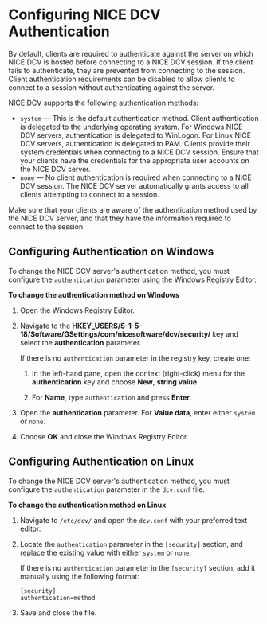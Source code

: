 # Configuring NICE DCV Authentication<a name="security-authentication"></a>

By default, clients are required to authenticate against the server on which NICE DCV is hosted before connecting to a NICE DCV session\. If the client fails to authenticate, they are prevented from connecting to the session\. Client authentication requirements can be disabled to allow clients to connect to a session without authenticating against the server\.

NICE DCV supports the following authentication methods:
+ `system` — This is the default authentication method\. Client authentication is delegated to the underlying operating system\. For Windows NICE DCV servers, authentication is delegated to WinLogon\. For Linux NICE DCV servers, authentication is delegated to PAM\. Clients provide their system credentials when connecting to a NICE DCV session\. Ensure that your clients have the credentials for the appropriate user accounts on the NICE DCV server\.
+ `none` — No client authentication is required when connecting to a NICE DCV session\. The NICE DCV server automatically grants access to all clients attempting to connect to a session\.

Make sure that your clients are aware of the authentication method used by the NICE DCV server, and that they have the information required to connect to the session\.

## Configuring Authentication on Windows<a name="set-authentication-windows"></a>

To change the NICE DCV server's authentication method, you must configure the `authentication` parameter using the Windows Registry Editor\.

**To change the authentication method on Windows**

1. Open the Windows Registry Editor\.

1. Navigate to the **HKEY\_USERS/S\-1\-5\-18/Software/GSettings/com/nicesoftware/dcv/security/** key and select the **authentication** parameter\.

   If there is no `authentication` parameter in the registry key, create one:

   1. In the left\-hand pane, open the context \(right\-click\) menu for the **authentication** key and choose **New**, **string value**\.

   1. For **Name**, type `authentication` and press **Enter**\.

1. Open the **authentication** parameter\. For **Value data**, enter either `system` or `none`\.

1. Choose **OK** and close the Windows Registry Editor\.

## Configuring Authentication on Linux<a name="set-authentication-linux"></a>

To change the NICE DCV server's authentication method, you must configure the `authentication` parameter in the `dcv.conf` file\.

**To change the authentication method on Linux**

1. Navigate to `/etc/dcv/` and open the `dcv.conf` with your preferred text editor\.

1. Locate the `authentication` parameter in the `[security]` section, and replace the existing value with either `system` or `none`\.

   If there is no `authentication` parameter in the `[security]` section, add it manually using the following format:

   ```
   [security] 
   authentication=method
   ```

1. Save and close the file\.